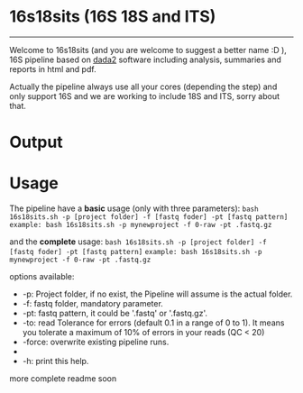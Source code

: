 # 16s18sits (16S 18S and ITS)
------------------------------------------------------------------
Welcome to 16s18sits (and you are welcome to suggest a better name :D ), 16S  pipeline based on [dada2](https://benjjneb.github.io/dada2/tutorial.html) software including analysis, summaries and reports in html and pdf.

Actually the pipeline always use all your cores (depending the step) and only support 16S and we are working to include 18S and ITS, sorry about that.

# Output

# Usage

The pipeline have a **basic** usage (only with three parameters):
`bash 16s18sits.sh -p [project folder] -f [fastq foder] -pt [fastq pattern]`
`example: bash 16s18sits.sh -p mynewproject -f 0-raw -pt .fastq.gz`

and the **complete** usage:
`bash 16s18sits.sh -p [project folder] -f [fastq foder] -pt [fastq pattern]`
`example: bash 16s18sits.sh -p mynewproject -f 0-raw -pt .fastq.gz`

options available:

* -p: Project folder, if no exist, the Pipeline will assume is the actual folder.
* -f: fastq folder, mandatory parameter.
* -pt: fastq pattern, it could be '.fastq' or '.fastq.gz'.
* -to: read Tolerance for errors (default 0.1 in a range of 0 to 1). It means you tolerate a maximum of 10% of errors in your reads (QC < 20)
* -force: overwrite existing pipeline runs.
* 
* -h: print this help.

more complete readme soon